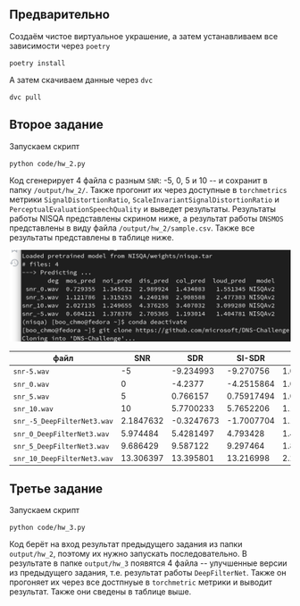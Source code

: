 ## Предварительно

Создаём чистое виртуальное украшение, а затем устанавливаем все зависимости через `poetry`

```
poetry install
```

А затем скачиваем данные через `dvc`

```
dvc pull
```

## Второе задание

Запускаем скрипт

```
python code/hw_2.py
```

Код сгенерирует 4 файла с разным `SNR`: -5, 0, 5 и 10 -- и сохранит в папку
`/output/hw_2/`. Также прогонит их через доступные в `torchmetrics` метрики
`SignalDistortionRatio`, `ScaleInvariantSignalDistortionRatio` и
`PerceptualEvaluationSpeechQuality` и выведет результаты. Результаты работы
NISQA представлены скрином ниже, а результат работы `DNSMOS` представлены в виду
файла `/output/hw_2/sample.csv`. Также все результаты представлены в таблице
ниже.

![NISQA results](/pics/nisqa_hw2.jpg "NISQA results for generated files")



| файл | SNR | SDR | SI-SDR | PESQ | NISQA(mos_pred) | NISQA(noi_pred) | NISQA(dis_pred) | NISQA(col_pred) | NISQA(loud_pred) | DNSMOS | MOS |
| --- | --- | --- | --- | --- | --- | --- | --- | --- | --- | --- | --- |
| `snr-5.wav` | -5 | -9.234993 | -9.270756 | 1.0675446 | 0.604121 | 1.378376 | 2.705365 | 1.193014 | 1.404781 | 2.198392 | 1 |
| `snr_0.wav` | 0 | -4.2377 | -4.2515864 | 1.0548806 | 0.729355 | 1.345632 | 2.989924 | 1.434083 | 1.551345 | 2.3233156 | 2 |
| `snr_5.wav` | 5 | 0.766157 | 0.75917494 | 1.0769463 | 1.121786 | 1.315253 | 4.240198 | 2.908588 | 2.477383 | 2.4289048 | 2 |
| `snr_10.wav` | 10 | 5.7700233 | 5.7652206 | 1.1613451 | 2.027135 | 1.249655 | 4.376255 | 3.407032 | 3.099280 | 2.7627323 | 4 |
| `snr_-5_DeepFilterNet3.wav` | 2.1847632 | -0.3247673 | -1.7007704 | 1.1593353 | --- | --- | --- | --- | --- | --- | 1 |
| `snr_0_DeepFilterNet3.wav` | 5.974484 | 5.4281497 | 4.793428 | 1.4118621 | --- | --- | --- | --- | --- | --- | 1 |
| `snr_5_DeepFilterNet3.wav` | 9.686429 | 9.587122 | 9.297464 | 1.8285072 | --- | --- | --- | --- | --- | --- | 4 |
| `snr_10_DeepFilterNet3.wav` | 13.306397 | 13.395801 | 13.216998 | 2.294505 | --- | --- | --- | --- | --- | --- | 5 |

## Третье задание

Запускаем скрипт

```
python code/hw_3.py
```

Код берёт на вход результат предыдущего задания из папки `output/hw_2`, поэтому их нужно запускать последовательно. В результате в папке `output/hw_3` появятся 4 файла -- улучшенные версии из предыдущего задания, т.е. результат работы `DeepFilterNet`. Также он прогоняет их через все достпнуые в `torchmetric` метрики и выводит результат. Также они сведены в таблице выше.
